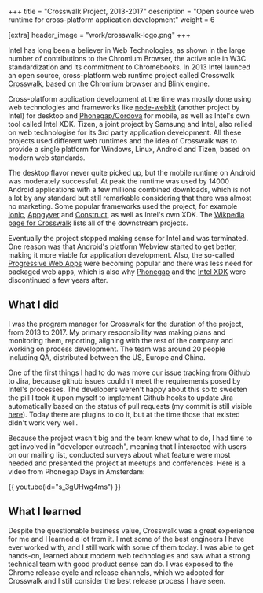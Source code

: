 +++
title = "Crosswalk Project, 2013-2017"
description = "Open source web runtime for cross-platform application development"
weight = 6

[extra]
header_image = "work/crosswalk-logo.png"
+++

Intel has long been a believer in Web Technologies, as shown in the large number of contributions to the Chromium Browser, the active role in W3C standardization and its commitment to Chromebooks. In 2013 Intel launced an open source, cross-platform web runtime project called Crosswalk [Crosswalk](https://github.com/crosswalk-project/crosswalk), based on the Chromium browser and Blink engine. 

Cross-platform application development at the time was mostly done using web technologies and frameworks like [node-webkit](https://nwjs.io/) (another project by Intel) for desktop and [Phonegap/Cordova](https://cordova.apache.org/) for mobile, as well as Intel's own tool called Intel XDK. Tizen, a joint project by Samsung and Intel, also relied on web technologise for its 3rd party application development. All these projects used different web runtimes and the idea of Crosswalk was to provide a single platform for Windows, Linux, Android and Tizen, based on modern web standards. 

The desktop flavor never quite picked up, but the mobile runtime on Android was moderately successful. At peak the runtime was used by 14000 Android applications with a few millions combined downloads, which is not a lot by any standard but still remarkable considering that there was almost no marketing. Some popular frameworks used the project, for example [Ionic](https://ionicframework.com/), [Appgyver](https://www.appgyver.com/) and [Construct](https://www.construct.net/en), as well as Intel's own XDK. The [Wikpedia page for Crosswalk](https://en.wikipedia.org/wiki/Crosswalk_Project) lists all of the downstream projects.


Eventually the project stopped making sense for Intel and was terminated. One reason was that Android's platform Webview started to get better, making it more viable for application development. Also, the so-called [Progressive Web Apps](https://en.wikipedia.org/wiki/Progressive_web_app) were becoming popular and there was less need for packaged web apps, which is also why [Phonegap](https://cordova.apache.org/announcements/2020/08/14/goodbye-phonegap.html) and the [Intel XDK](https://community.intel.com/t5/Software-Archive/RETIRED-Intel-XDK/td-p/1075483) were discontinued a few years after.

## What I did

I was the program manager for Crosswalk for the duration of the project, from 2013 to 2017. My primary responsibility was making plans and monitoring them, reporting, aligning with the rest of the company and working on process development. The team was around 20 people including QA, distributed between the US, Europe and China.

One of the first things I had to do was move our issue tracking from Github to Jira, because github issues couldn't meet the requirements posed by Intel's processes. The developers weren't happy about this so to sweeten the pill I took it upon myself to implement Github hooks to update Jira automatically based on the status of pull requests (my commit is still visible [here](https://github.com/crosswalk-project/crosswalk-github-webhooks/commit/7700ef5540746445163c2f765d1c96e387639d8e)). Today there are plugins to do it, but at the time those that existed didn't work very well.  

Because the project wasn't big and the team knew what to do, I had time to get involved in "developer outreach", meaning that I interacted with users on our mailing list, conducted surveys about what feature were most needed and presented the project at meetups and conferences. Here is a video from Phonegap Days in Amsterdam:

{{ youtube(id="s_3gUHwg4ms") }}

## What I learned

Despite the questionable business value, Crosswalk was a great experience for me and I learned a lot from it. I met some of the best engineers I have ever worked with, and I still work with some of them today. I was able to get hands-on, learned about modern web technologies and saw what a strong technical team with good product sense can do. I was exposed to the Chrome release cycle and release channels, which we adopted for Crosswalk and I still consider the best release process I have seen.
